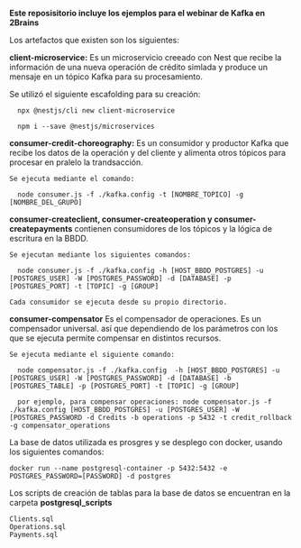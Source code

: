 **Este reposisitorio incluye los ejemplos para el webinar de Kafka en 2Brains**


Los artefactos que existen son los siguientes:

  **client-microservice:** Es un microservicio creeado con Nest que recibe la información de una nueva operación de crédito simlada y produce un mensaje en un tópico Kafka para su procesamiento.
  
  Se utilizó el siguiente escafolding para su creación:
  
      npx @nestjs/cli new client-microservice
      
      npm i --save @nestjs/microservices
  
  **consumer-credit-choreography:** Es un consumidor y productor Kafka que recibe los datos de la operación y del cliente y alimenta otros tópicos para procesar en pralelo la trandsacción.
  
    Se ejecuta mediante el comando:
    
      node consumer.js -f ./kafka.config -t [NOMBRE_TOPICO] -g [NOMBRE_DEL_GRUPO]
  
  **consumer-createclient, consumer-createoperation y consumer-createpayments** contienen consumidores de los tópicos y la lógica de escritura en la BBDD.
    
    Se ejecutan mediante los siguientes comandos:
    
      node consumer.js -f ./kafka.config -h [HOST_BBDD_POSTGRES] -u [POSTGRES_USER] -W [POSTGRES_PASSWORD] -d [DATABASE] -p [POSTGRES_PORT] -t [TOPIC] -g [GROUP]
      
    Cada consumidor se ejecuta desde su propio directorio.

  **consumer-compensator** Es el compensador de operaciones. Es un compensador universal. así que dependiendo de los parámetros con los que se ejecuta permite compensar en distintos recursos.

    Se ejecuta mediante el siguiente comando:
    
      node compensator.js -f ./kafka.config  -h [HOST_BBDD_POSTGRES] -u [POSTGRES_USER] -W [POSTGRES_PASSWORD] -d [DATABASE] -b [POSTGRES_TABLE] -p [POSTGRES_PORT] -t [TOPIC] -g [GROUP]

      por ejemplo, para compensar operaciones: node compensator.js -f ./kafka.config [HOST_BBDD_POSTGRES] -u [POSTGRES_USER] -W [POSTGRES_PASSWORD -d Credits -b operations -p 5432 -t credit_rollback -g compensator_operations


  La base de datos utilizada es prosgres y se desplego con docker, usando los siguientes comandos:
  
    docker run --name postgresql-container -p 5432:5432 -e POSTGRES_PASSWORD=[PASSWORD] -d postgres
    
  Los scripts de creación de tablas para la base de datos se encuentran en la carpeta **postgresql_scripts**

    Clients.sql
    Operations.sql
    Payments.sql







